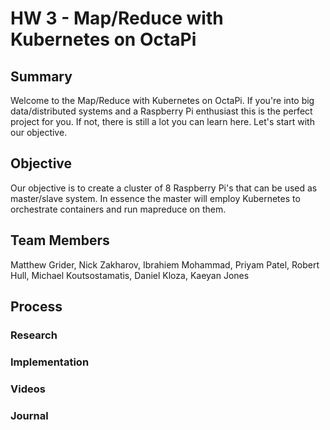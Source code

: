 # HW 3 - Map/Reduce with Kubernetes on OctaPi

## Summary
Welcome to the Map/Reduce with Kubernetes on OctaPi. If you're into big data/distributed systems and a Raspberry Pi enthusiast
this is the perfect project for you. If not, there is still a lot you can learn here. Let's start with our objective.

## Objective
Our objective is to create a cluster of 8 Raspberry Pi's that can be used as master/slave system. In essence the 
master will employ Kubernetes to orchestrate containers and run mapreduce on them. 

## Team Members
Matthew Grider,
Nick Zakharov,
Ibrahiem Mohammad,
Priyam Patel,
Robert Hull,
Michael Koutsostamatis,
Daniel Kloza,
Kaeyan Jones

## Process

### Research

### Implementation

### Videos

### Journal





